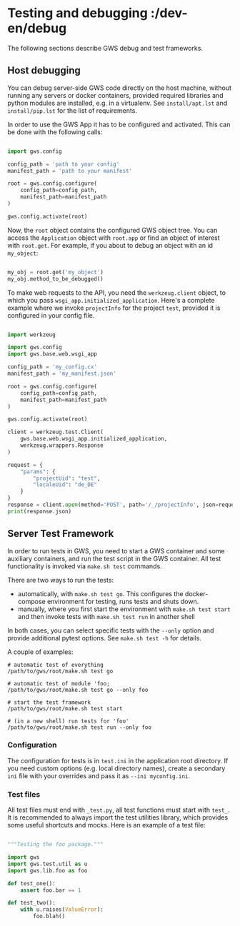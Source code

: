 # Testing and debugging :/dev-en/debug

The following sections describe GWS debug and test frameworks.


## Host debugging

You can debug server-side GWS code directly on the host machine, without running any servers or docker containers, provided required libraries and python modules are installed, e.g. in a virtualenv. See `install/apt.lst` and `install/pip.lst` for the list of requirements.

In order to use the GWS App it has to be configured and activated. This can be done with the following calls:

```py

import gws.config

config_path = 'path to your config'
manifest_path = 'path to your manifest'

root = gws.config.configure(
    config_path=config_path,
    manifest_path=manifest_path
)

gws.config.activate(root)
```

Now, the `root` object contains the configured GWS object tree. You can access the `Application` object with `root.app` or find an object of interest with `root.get`. For example, if you about to debug an object with an id `my_object`:

```py

my_obj = root.get('my_object')
my_obj.method_to_be_debugged()
```

To make web requests to the API, you need the `werkzeug.client` object, to which you pass `wsgi_app.initialized_application`. Here's a complete example where we invoke `projectInfo` for the project `test`, provided it is configured in your config file.

```py

import werkzeug

import gws.config
import gws.base.web.wsgi_app

config_path = 'my_config.cx'
manifest_path = 'my_manifest.json'

root = gws.config.configure(
    config_path=config_path,
    manifest_path=manifest_path
)

gws.config.activate(root)

client = werkzeug.test.Client(
    gws.base.web.wsgi_app.initialized_application,
    werkzeug.wrappers.Response
)

request = {
    "params": {
        "projectUid": "test",
        "localeUid": "de_DE"
    }
}
response = client.open(method='POST', path='/_/projectInfo', json=request)
print(response.json)
```

## Server Test Framework

In order to run tests in GWS, you need to start a GWS container and some auxiliary containers, and run the test script in the GWS container. All test functionality is invoked via `make.sh test` commands. 

There are two ways to run the tests:

- automatically, with `make.sh test go`. This configures the docker-compose environment for testing, runs tests and shuts down.
- manually, where you first start the environment with `make.sh test start` and then invoke tests with `make.sh test run` in another shell

In both cases, you can select specific tests with the `--only` option and provide additional pytest options. See `make.sh test -h` for details.

A couple of examples:

```shell
# automatic test of everything
/path/to/gws/root/make.sh test go 

# automatic test of module 'foo;
/path/to/gws/root/make.sh test go --only foo 

# start the test framework
/path/to/gws/root/make.sh test start 

# (in a new shell) run tests for 'foo'
/path/to/gws/root/make.sh test run --only foo
```

### Configuration

The configuration for tests is in `test.ini` in the application root directory. If you need custom options (e.g. local directory names), create a secondary `ini` file with your overrides and pass it as `--ini myconfig.ini`.

### Test files

All test files must end with `_test.py`, all test functions must start with `test_`. It is recommended to always import the test utilities library, which provides some useful shortcuts and mocks. Here is an example of a test file:

```py

"""Testing the foo package."""

import gws
import gws.test.util as u
import gws.lib.foo as foo

def test_one():
    assert foo.bar == 1

def test_two():
    with u.raises(ValueError):
        foo.blah()
```
